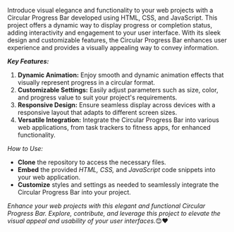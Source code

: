 Introduce visual elegance and functionality to your web projects with a Circular Progress Bar developed using HTML, CSS, and JavaScript. This project offers a dynamic way to display progress or completion
 status, adding interactivity and engagement to your user interface. With its sleek design and customizable features, the Circular Progress Bar enhances user experience and provides a visually appealing way to convey information.
 
_**Key Features:**_
 1. **Dynamic Animation:** Enjoy smooth and dynamic animation effects that visually represent progress in a circular format.
 2. **Customizable Settings:**  Easily adjust parameters such as size, color, and progress  value to suit your project's requirements.
 3. **Responsive Design:**  Ensure seamless display across devices with a responsive layout that adapts to different  screen sizes.
 4. **Versatile Integration:**  Integrate the Circular Progress Bar into various web applications, from task trackers to fitness apps, for enhanced functionality.

_How to Use:_

- **Clone** the repository to access the necessary files.
- **Embed** the provided _HTML, CSS,_ and _JavaScript_ code snippets into your web application.
- **Customize** styles and settings as needed to seamlessly integrate the Circular Progress Bar into your project.
  
 _Enhance your web projects with this elegant and functional Circular Progress Bar. Explore, contribute, and leverage this project to elevate the visual appeal and usability of your user interfaces._😊❤

